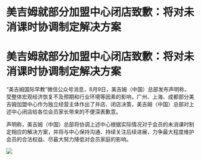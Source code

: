 # 美吉姆就部分加盟中心闭店致歉：将对未消课时协调制定解决方案

# 美吉姆就部分加盟中心闭店致歉：将对未消课时协调制定解决方案

“美吉姆国际早教”微信公众号消息，8月9日，美吉姆（中国）总部发布声明称，受整体宏观经济恢复不及预期和行业环境等因素的影响，广州、上海、成都部分美吉姆加盟中心作为独立经营主体作出了并店、闭店决策，美吉姆（中国）总部对上述中心闭店给各位会员家长带来的不便深表歉意。

声明称，美吉姆（中国）总部将协调上述中心根据实际情况对于会员的未消课时制定相应的解决方案，并将与中心保持沟通、持续关注后续进展，力争最大程度维护会员的合法权益、尽最大努力降低对会员家庭的影响。

![](https://inews.gtimg.com/om_bt/OJCnnLIIiR5D3suOTiinKT5gmP55KNlKOvrXFaIz3x6jAAA/1000)

